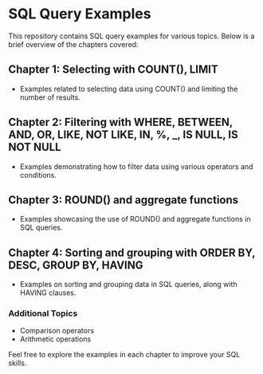 # SQL Query Examples

This repository contains SQL query examples for various topics. Below is a brief overview of the chapters covered:

## Chapter 1: Selecting with COUNT(), LIMIT
- Examples related to selecting data using COUNT() and limiting the number of results.

## Chapter 2: Filtering with WHERE, BETWEEN, AND, OR, LIKE, NOT LIKE, IN, %, _, IS NULL, IS NOT NULL
- Examples demonstrating how to filter data using various operators and conditions.

## Chapter 3: ROUND() and aggregate functions
- Examples showcasing the use of ROUND() and aggregate functions in SQL queries.

## Chapter 4: Sorting and grouping with ORDER BY, DESC, GROUP BY, HAVING
- Examples on sorting and grouping data in SQL queries, along with HAVING clauses.

### Additional Topics
- Comparison operators
- Arithmetic operations

Feel free to explore the examples in each chapter to improve your SQL skills.

